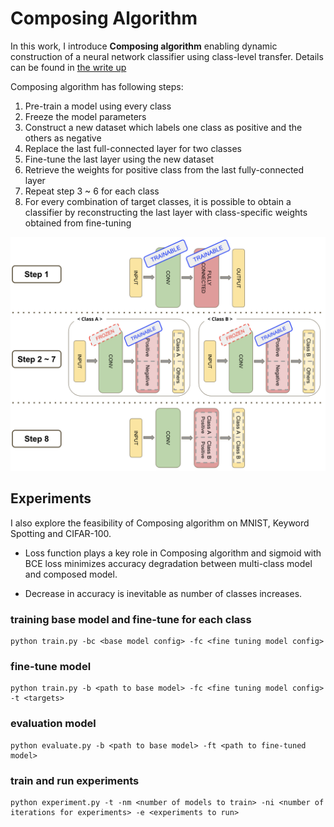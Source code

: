 # Composing Algorithm
In this work, I introduce **Composing algorithm** enabling dynamic construction of a neural network classifier using class-level transfer. Details can be found in [the write up](https://github.com/ljj7975/composable-model-exp/blob/master/report/project.pdf)

Composing algorithm has following steps:

1. Pre-train a model using every class
2. Freeze the model parameters
2. Construct a new dataset which labels one class as positive and the others as negative
3. Replace the last full-connected layer for two classes
4. Fine-tune the last layer using the new dataset
5. Retrieve the weights for positive class from the last fully-connected layer
6. Repeat step 3 ~ 6 for each class
7. For every combination of target classes, it is possible to obtain a classifier by reconstructing the last layer with class-specific weights obtained from fine-tuning

![Alt text](https://github.com/ljj7975/composable-model-exp/blob/master/report/composing_algo.png)

## Experiments

I also explore the feasibility of Composing algorithm on MNIST, Keyword Spotting and CIFAR-100.

- Loss function plays a key role in Composing algorithm and sigmoid with BCE loss minimizes accuracy degradation between multi-class model and composed model.

- Decrease in accuracy is inevitable as number of classes increases.

### training base model and fine-tune for each class
```
python train.py -bc <base model config> -fc <fine tuning model config>
```

### fine-tune model
```
python train.py -b <path to base model> -fc <fine tuning model config> -t <targets>
```

### evaluation model
```
python evaluate.py -b <path to base model> -ft <path to fine-tuned model>
```

### train and run experiments
```
python experiment.py -t -nm <number of models to train> -ni <number of iterations for experiments> -e <experiments to run>
```
